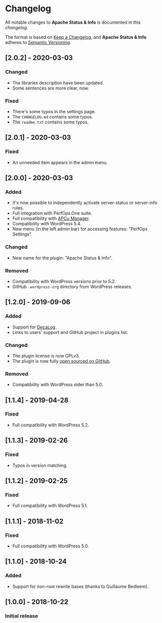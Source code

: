 # Changelog
All notable changes to **Apache Status & Info** is documented in this *changelog*.

The format is based on [Keep a Changelog](https://keepachangelog.com/en/1.0.0/), and **Apache Status & Info** adheres to [Semantic Versioning](https://semver.org/spec/v2.0.0.html).

## [2.0.2] - 2020-03-03
### Changed
- The libraries description have been updated.
- Some sentences are more clear, now.
### Fixed
- There's some typos in the settings page.
- The `CHANGELOG.md` contains some typos.
- The `readme.txt` contains some typos.

## [2.0.1] - 2020-03-03
### Fixed
- An unneeded item appears in the admin menu.

## [2.0.0] - 2020-03-03
### Added
- It's now possible to independently activate server-status or server-info rules.
- Full integration with PerfOps.One suite.
- Full compatibility with [APCu Manager](https://wordpress.org/plugins/apcu-manager/).
- Compatibility with WordPress 5.4.
- New menu (in the left admin bar) for accessing features: "PerfOps Settings".
### Changed
- New name for the plugin: "Apache Status & Info".
### Removed
- Compatibility with WordPress versions prior to 5.2.
- GitHub `.wordpress-org` directory from WordPress releases.

## [1.2.0] - 2019-09-06
### Added
- Support for [DecaLog](https://wordpress.org/plugins/decalog/).
- Links to users' support and GitHub project in plugins list.
### Changed
- The plugin license is now GPLv3.
- The plugin is now fully [open sourced on GitHub](https://github.com/Pierre-Lannoy/wp-htaccess-server-info-server-status).
### Removed
- Compatibility with WordPress older than 5.0.

## [1.1.4] - 2019-04-28
### Fixed
- Full compatibility with WordPress 5.2.

## [1.1.3] - 2019-02-26
### Fixed
- Typos in version matching.

## [1.1.2] - 2019-02-25
### Fixed
- Full compatibility with WordPress 5.1.

## [1.1.1] - 2018-11-02
### Fixed
- Full compatibility with WordPress 5.0.

## [1.1.0] - 2018-10-24
### Added
- Support for non-root rewrite bases (thanks to Guillaume Bedleem).

## [1.0.0] - 2018-10-22
### Initial release


